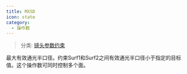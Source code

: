 ```yaml
---
title: MXSD
icon: state
category:
  - 操作数
---
```


> 分类: [镜头参数约束](/hb/operands/130/871/  "Zemax 操作数 镜头参数约束")

最大有效通光半口径。约束Surf1和Surf2之间有效通光半口径小于指定的目标值。这个操作数可同时控制多个面。